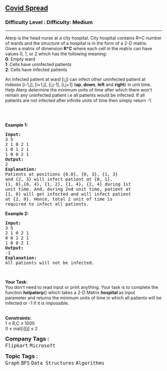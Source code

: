<h2><a href="https://www.geeksforgeeks.org/problems/covid-spread--141631/1?page=1&category=Graph&company=Microsoft&difficulty=Medium&status=unsolved&sortBy=submissions">Covid Spread</a></h2><h3>Difficulty Level : Difficulty: Medium</h3><hr><div class="problems_problem_content__Xm_eO"><p>Aterp is the head nurse at a city hospital. City hospital contains R*C&nbsp;number of wards and the structure of a hospital is in the form of a 2-D matrix.<br>
Given a matrix of dimension <strong>R</strong>*<strong>C</strong> where each cell in the matrix can have values 0, 1, or 2 which has the following meaning:<br>
<strong>0</strong>: Empty ward<br>
<strong>1</strong>: Cells have uninfected patients<br>
<strong>2</strong>: Cells have infected patients</p>

<p>An infected patient at ward [i,j] can infect other uninfected patient at indexes [i-1,j], [i+1,j], [i,j-1], [i,j+1] (<strong>up</strong>, <strong>down</strong>, <strong>left</strong> and <strong>right</strong>) in unit time. Help Aterp&nbsp;determine the minimum units of time after which there won't remain any uninfected patient i.e all patients would be infected.&nbsp;If all patients are not infected after infinite units of time then simply return -1.</p>

<p>&nbsp;</p>

<p><br>
<strong>Example 1:</strong></p>

<pre><strong>Input:</strong>
3 5
2 1 0 2 1
1 0 1 2 1
1 0 0 2 1 
<strong>Output:</strong>
2
<strong>Explanation:
</strong>Patients at positions {0,0}, {0, 3}, {1, 3}
and {2, 3} will infect patient at {0, 1}, 
{1, 0},{0, 4}, {1, 2}, {1, 4}, {2, 4} during 1st 
unit time. And, during 2nd unit time, patient at 
{1, 0} will get infected and will infect patient 
at {2, 0}. Hence, total 2 unit of time is
required to infect all patients.</pre>

<p><strong>Example 2:</strong></p>

<pre><strong>Input:</strong>
3 5
2 1 0 2 1
0 0 1 2 1
1 0 0 2 1
<strong>Output:</strong>
-1
<strong>Explanation:</strong>
All patients will not be infected.</pre>

<p>&nbsp;</p>

<p><strong>Your Task:</strong>&nbsp;&nbsp;<br>
You don't need to read input or print anything. Your task is to complete the function <strong>helpaterp</strong>()&nbsp;which takes a 2-D Matrix <strong>hospital&nbsp;</strong>as input parameter&nbsp;and returns the minimum units of time in which all patients will be infected or -1 if it is impossible.</p>

<p><br>
<strong>Constraints:</strong><br>
1 ≤ R,C&nbsp;≤ 1000<br>
0 ≤ mat[i][j]&nbsp;≤ 2</p>
</div><p><span style=font-size:18px><strong>Company Tags : </strong><br><code>Flipkart</code>&nbsp;<code>Microsoft</code>&nbsp;<br><p><span style=font-size:18px><strong>Topic Tags : </strong><br><code>Graph</code>&nbsp;<code>BFS</code>&nbsp;<code>Data Structures</code>&nbsp;<code>Algorithms</code>&nbsp;